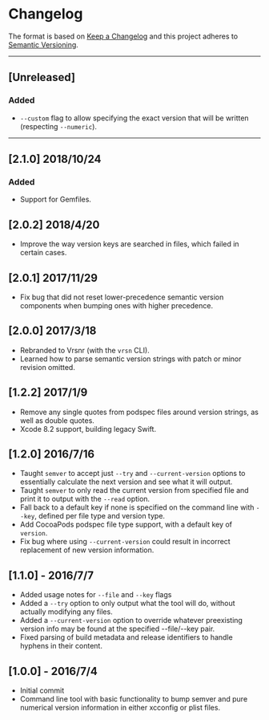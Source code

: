 # Changelog

The format is based on [Keep a Changelog](http://keepachangelog.com/en/1.0.0/) and this project adheres to [Semantic Versioning](http://semver.org/spec/v2.0.0.html).

---

## [Unreleased]

### Added

- `--custom` flag to allow specifying the exact version that will be written (respecting `--numeric`).

---

## [2.1.0] 2018/10/24

### Added

- Support for Gemfiles.

## [2.0.2] 2018/4/20

- Improve the way version keys are searched in files, which failed in certain cases.

## [2.0.1] 2017/11/29

- Fix bug that did not reset lower-precedence semantic version components when bumping ones with higher precedence.

## [2.0.0] 2017/3/18

- Rebranded to Vrsnr (with the `vrsn` CLI).
- Learned how to parse semantic version strings with patch or minor revision omitted.

## [1.2.2] 2017/1/9

- Remove any single quotes from podspec files around version strings, as well as double quotes.
- Xcode 8.2 support, building legacy Swift.

## [1.2.0] 2016/7/16

- Taught `semver` to accept just `--try` and `--current-version` options to essentially calculate the next version and see what it will output.
- Taught `semver` to only read the current version from specified file and print it to output with the `--read` option.
- Fall back to a default key if none is specified on the command line with `--key`, defined per file type and version type.
- Add CocoaPods podspec file type support, with a default key of `version`.
- Fix bug where using `--current-version` could result in incorrect replacement of new version information.

## [1.1.0] - 2016/7/7

- Added usage notes for `--file` and `--key` flags
- Added a `--try` option to only output what the tool will do, without actually modifying any files.
- Added a `--current-version` option to override whatever preexisting version info may be found at the specified --file/--key pair.
- Fixed parsing of build metadata and release identifiers to handle hyphens in their content.

## [1.0.0] - 2016/7/4

- Initial commit
- Command line tool with basic functionality to bump semver and pure numerical version information in either xcconfig or plist files.
